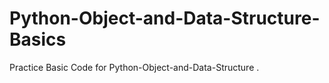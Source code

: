# Python-Object-and-Data-Structure-Basics
Practice Basic Code for Python-Object-and-Data-Structure .
